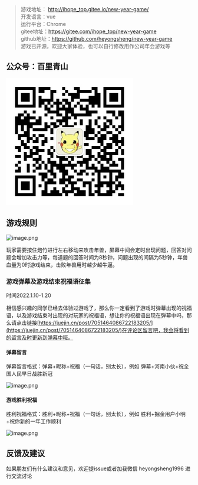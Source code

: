 <!--
 * @Author: 高旭辉
 * @Date: 2022-01-05 08:43:55
 * @email: 1378431028@qq.com
 * @LastEditors: 高旭辉
 * @LastEditTime: 2022-01-26 11:49:23
 * @Descripttion: 
-->
> 游戏地址： http://ihope_top.gitee.io/new-year-game/</br>
> 开发语言：vue</br>
> 运行平台：Chrome</br>
> gitee地址：https://gitee.com/ihope_top/new-year-game</br>
> github地址：https://github.com/heyongsheng/new-year-game</br>
> 游戏已开源，欢迎大家体验，也可以自行修改用作公司年会游戏等

## 公众号：百里青山

![image.png](/public/img/gz.jpg)
## 游戏规则

![image.png](https://p6-juejin.byteimg.com/tos-cn-i-k3u1fbpfcp/731cb8bd33914f628ffcf8e24c2e128f~tplv-k3u1fbpfcp-watermark.image?)

玩家需要按住炮竹进行左右移动来攻击年兽，屏幕中间会定时出现问题，回答对问题会增加攻击力等，每道题的回答时间为8秒钟，问题出现的间隔为5秒钟，年兽血量为0时游戏结束，击败年兽用时越少越牛逼。

### 游戏弹幕及游戏结束祝福语征集

时间2022.1.10-1.20

相信感兴趣的同学已经去体验过游戏了，那么你一定看到了游戏时弹幕出现的祝福语，以及游戏结束时出现的对玩家的祝福语，想让你的祝福语出现在弹幕中吗，那么请点击链接[https://juejin.cn/post/7051464086722183205/](https://juejin.cn/post/7051464086722183205/)在评论区留言吧，我会将看到的留言及时更新到弹幕中哦。

#### 弹幕留言

弹幕留言格式：弹幕+昵称+祝福（一句话，别太长），例如 弹幕+河南小伙+祝全国人民早日战胜新冠

![image.png](https://p6-juejin.byteimg.com/tos-cn-i-k3u1fbpfcp/12825e65025140d5986444120d378ce3~tplv-k3u1fbpfcp-watermark.image?)

#### 游戏胜利祝福

胜利祝福格式：胜利+昵称+祝福（一句话，别太长），例如 胜利+掘金用户小明+祝你新的一年工作顺利

![image.png](https://p9-juejin.byteimg.com/tos-cn-i-k3u1fbpfcp/7e1a74266a6b4f869f4ea1dc1653a5e3~tplv-k3u1fbpfcp-watermark.image?)

## 反馈及建议

如果朋友们有什么建议和意见，欢迎提issue或者加我微信 heyongsheng1996 进行交流讨论